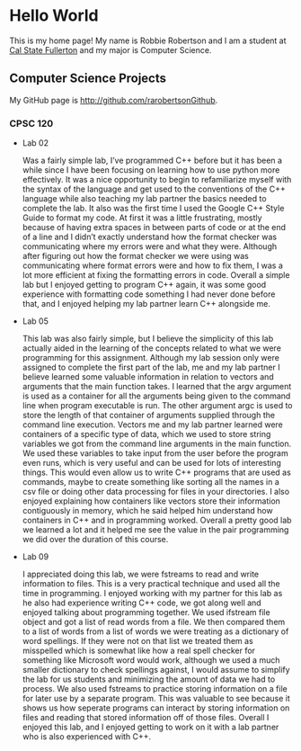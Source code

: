 # Hello World

This is my home page! My name is Robbie Robertson and I am a student at [Cal State Fullerton](http://www.fullerton.edu/) and my major is Computer Science.

## Computer Science Projects

My GitHub page is http://github.com/rarobertsonGithub.

### CPSC 120

* Lab 02

	Was a fairly simple lab, I’ve programmed C++ before but it has been a while since I have been focusing on learning how to use python more effectively. It was a nice opportunity to begin to refamiliarize myself with the syntax of the language and get used to the conventions of the C++ language while also teaching my lab partner the basics needed to complete the lab. It also was the first time I used the Google C++ Style Guide to format my code. At first it was a little frustrating, mostly because of having extra spaces in between parts of code or at the end of a line and I didn’t exactly understand how the format checker was communicating where my errors were and what they were. Although after figuring out how the format checker we were using was communicating where format errors were and how to fix them, I was a lot more efficient at fixing the formatting errors in code. Overall a simple lab but I enjoyed getting to program C++ again, it was some good experience with formatting code something I had never done before that, and I enjoyed helping my lab partner learn C++ alongside me.



* Lab 05 

	This lab was also fairly simple, but I believe the simplicity of this lab actually aided in the learning of the concepts related to what we were programming for this assignment. Although my lab session only were assigned to complete the first part of the lab, me and my lab partner I believe learned some valuable information in relation to vectors and arguments that the main function takes. I learned that the argv argument is used as a container for all the arguments being given to the command line when program executable is run. The other argument argc is used to store the length of that container of arguments supplied through the command line execution.  Vectors me and my lab partner learned were containers of a specific type of data, which we used to store string variables we got from the command line arguments in the main function. We used these variables to take input from the user before the program even runs, which is very useful and can be used for lots of interesting things. This would even allow us to write C++ programs that are used as commands, maybe to create something like sorting all the names in a csv file or doing other data processing for files in your directories. I also enjoyed explaining how containers like vectors store their information contiguously in memory, which he said helped him understand how containers in C++ and in programming worked. Overall a pretty good lab we learned a lot and it helped me see the value in the pair programming we did over the duration of this course.

* Lab 09

	I appreciated doing this lab, we were fstreams to read and write information to files. This is a very practical technique and used all the time in programming. I enjoyed working with my partner for this lab as he also had experience writing C++ code, we got along well and enjoyed talking about programming together. We used ifstream file object and got a list of read words from a file. We then compared them to a list of words from a list of words we were treating as a dictionary of word spellings. If they were not on that list we treated them as misspelled which is somewhat like how a real spell checker for something like Microsoft word would work, although we used a much smaller dictionary to check spellings against, I would assume to simplify the lab for us students and minimizing the amount of data we had to process. We also used fstreams to practice storing information on a file for later use by a separate program. This was valuable to see because it shows us how seperate programs can interact by storing information on files and reading that stored information off of those files. Overall I enjoyed this lab, and I enjoyed getting to work on it with a lab partner who is also experienced with C++.